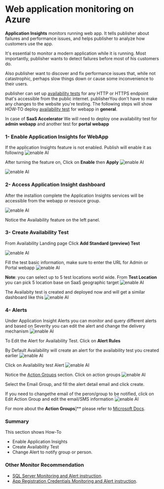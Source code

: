 # Web application monitoring on Azure

**Application Insights** monitors running web app. It tells publisher about failures and performance issues, and helps publisher to analyze how customers use the app.

It's essential to monitor a modern application while it is running. Most importantly, publisher wants to detect failures before most of his customers do. 

Also publisher want to discover and fix performance issues that, while not catastrophic, perhaps slow things down or cause some inconvenience to their users. 

publisher can set up [availability tests](https://docs.microsoft.com/en-us/azure/azure-monitor/app/monitor-web-app-availability) for any HTTP or HTTPS endpoint that's accessible from the public internet. publisherYou don't have to make any changes to the website you're testing. The following steps will show HOW-TO deploy [availability test](https://docs.microsoft.com/en-us/azure/azure-monitor/app/monitor-web-app-availability) for webapp in **general**. 

In case of **SaaS Accelerator** We will need to deploy one availability test for **admin webapp** and another test for **portal webapp** 


### 1- Enable Application Insights for WebApp
If the application Insights feature is not enabled. Publish will enable it as following ![enable AI](images/monitoring/webapp/webapp_1.png)

After turning the feature on, Click on **Enable** then **Apply**
![enable AI](images/monitoring/webapp/webapp_2.png)

![enable AI](images/monitoring/webapp/webapp_2_2.png)


### 2- Access Application Insight dashboard
After the installion complete the Application Insights services will be accessible from the webapp or resouce group.

![enable AI](images/monitoring/webapp/webapp_3.png)

Notice the Availability feature on the left panel.

### 3- Create Availability Test
From Availability Landing page Click **Add Standard (preview) Test** 

![enable AI](images/monitoring/webapp/webapp_4.png)

Fill the test basic information, make sure to enter the URL for Admin or Portal webapp 
![enable AI](images/monitoring/webapp/webapp_5.png)

**Note**: you can select up to 5 test locations world wide.  From **Test Location** you can pick 5 location base on SaaS geographic target
![enable AI](images/monitoring/webapp/webapp_6.png)


The Availabity test is  created and deployed now and will get a similar dashboard like this
![enable AI](images/monitoring/webapp/webapp_7.png)


### 4- Alerts
Under Application Insight Alerts you can monitor and query different alerts and based on Severity you can edit the alert and change the delivery mechanism 
![enable AI](images/monitoring/webapp/webapp_8.png)


To Edit the Alert for Availability Test. Click on **Alert Rules**

By Default Availability will create an alert for the availability test you created earlier
![enable AI](images/monitoring/webapp/webapp_9.png)

Click on Availability test Alert 
![enable AI](images/monitoring/webapp/webapp_10.png)

Notice the [Action Groups](https://docs.microsoft.com/en-us/azure/azure-monitor/alerts/action-groups) section. Click on action groups
![enable AI](images/monitoring/webapp/webapp_11.png)

Select the Email Group, and fill the alert detail email and click create.

If you need to changethe email of the peron/group to be notified, click on Edit Action Group and edit the email/SMS information
![enable AI](images/monitoring/webapp/webapp_12.png)


For more about the **Action Groups**]** please refer to [Microsoft Docs](https://docs.microsoft.com/en-us/azure/azure-monitor/alerts/action-groups).



### Summary
This section shows How-To 
- Enable Application Insights
- Create Availability Test
- Change Alert to notify group or person.

### Other Monitor Recommendation
- [SQL Server Monitoring and Alert instruction](./docs/SQL-Server-Monitoring.md).
- [App Registration Credentials Monitoring and Alert instruction](./docs/App-Reg-Monitoring.md).
